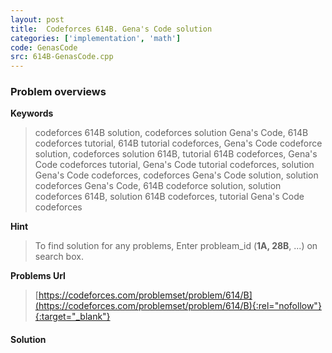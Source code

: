 ```yaml
---
layout: post
title:  Codeforces 614B. Gena's Code solution
categories: ['implementation', 'math']
code: GenasCode
src: 614B-GenasCode.cpp
---
```

### **Problem overviews**

**Keywords**
> codeforces 614B solution, codeforces solution Gena's Code, 614B codeforces tutorial, 614B tutorial codeforces, Gena's Code codeforce solution, codeforces solution 614B, tutorial 614B codeforces, Gena's Code codeforces tutorial, Gena's Code tutorial codeforces, solution Gena's Code codeforces, codeforces Gena's Code solution, solution codeforces Gena's Code, 614B codeforce solution, solution codeforces 614B, solution 614B codeforces, tutorial Gena's Code codeforces

**Hint**
> To find solution for any problems, Enter probleam_id (**1A, 28B**, ...) on search box. 

**Problems Url**
> [https://codeforces.com/problemset/problem/614/B](https://codeforces.com/problemset/problem/614/B){:rel="nofollow"}{:target="_blank"}

#### **Solution**



